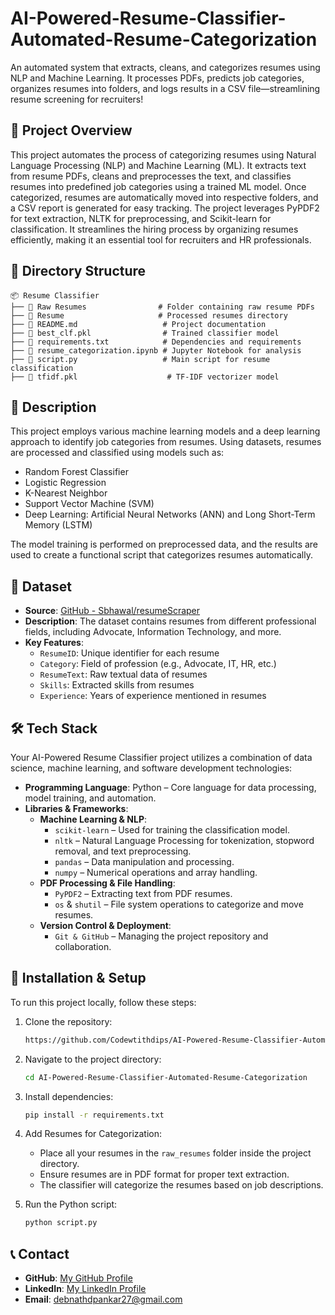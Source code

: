 # AI-Powered-Resume-Classifier-Automated-Resume-Categorization
An automated system that extracts, cleans, and categorizes resumes using NLP and Machine Learning. It processes PDFs, predicts job categories, organizes resumes into folders, and logs results in a CSV file—streamlining resume screening for recruiters!

## 📌 Project Overview
This project automates the process of categorizing resumes using Natural Language Processing (NLP) and Machine Learning (ML). It extracts text from resume PDFs, cleans and preprocesses the text, and classifies resumes into predefined job categories using a trained ML model. Once categorized, resumes are automatically moved into respective folders, and a CSV report is generated for easy tracking. The project leverages PyPDF2 for text extraction, NLTK for preprocessing, and Scikit-learn for classification. It streamlines the hiring process by organizing resumes efficiently, making it an essential tool for recruiters and HR professionals. 

## 📂 Directory Structure

```
📦 Resume Classifier
├── 📂 Raw Resumes                # Folder containing raw resume PDFs
├── 📂 Resume                     # Processed resumes directory
├── 📜 README.md                   # Project documentation
├── 📜 best_clf.pkl                # Trained classifier model
├── 📜 requirements.txt            # Dependencies and requirements
├── 📜 resume_categorization.ipynb # Jupyter Notebook for analysis
├── 📜 script.py                   # Main script for resume classification
├── 📜 tfidf.pkl                    # TF-IDF vectorizer model
```


## 📝 Description
This project employs various machine learning models and a deep learning approach to identify job categories from resumes. Using datasets, resumes are processed and classified using models such as:

- Random Forest Classifier
- Logistic Regression
- K-Nearest Neighbor
- Support Vector Machine (SVM)
- Deep Learning: Artificial Neural Networks (ANN) and Long Short-Term Memory (LSTM)

The model training is performed on preprocessed data, and the results are used to create a functional script that categorizes resumes automatically.



## 📂 Dataset
- **Source**: [GitHub - Sbhawal/resumeScraper](https://github.com/Sbhawal/resumeScraper)
- **Description**: The dataset contains resumes from different professional fields, including Advocate, Information Technology, and more.
- **Key Features**:
  - `ResumeID`: Unique identifier for each resume
  - `Category`: Field of profession (e.g., Advocate, IT, HR, etc.)
  - `ResumeText`: Raw textual data of resumes
  - `Skills`: Extracted skills from resumes
  - `Experience`: Years of experience mentioned in resumes

## 🛠️ Tech Stack
Your AI-Powered Resume Classifier project utilizes a combination of data science, machine learning, and software development technologies:

- **Programming Language**: Python – Core language for data processing, model training, and automation.
- **Libraries & Frameworks**:
  - **Machine Learning & NLP**:
    - `scikit-learn` – Used for training the classification model.
    - `nltk` – Natural Language Processing for tokenization, stopword removal, and text preprocessing.
    - `pandas` – Data manipulation and processing.
    - `numpy` – Numerical operations and array handling.
  - **PDF Processing & File Handling**:
    - `PyPDF2` – Extracting text from PDF resumes.
    - `os` & `shutil` – File system operations to categorize and move resumes.
  - **Version Control & Deployment**:
    - `Git & GitHub` – Managing the project repository and collaboration.

## 🚀 Installation & Setup
To run this project locally, follow these steps:

1. Clone the repository:
   ```bash
   https://github.com/Codewtithdips/AI-Powered-Resume-Classifier-Automated-Resume-Categorization.git
   ```
2. Navigate to the project directory:
   ```bash
   cd AI-Powered-Resume-Classifier-Automated-Resume-Categorization
   ```
3. Install dependencies:
   ```bash
   pip install -r requirements.txt
   ```
4. Add Resumes for Categorization:
   - Place all your resumes in the `raw_resumes` folder inside the project directory.
   - Ensure resumes are in PDF format for proper text extraction.
   - The classifier will categorize the resumes based on job descriptions.
     
5. Run the Python script:
   ```bash
   python script.py
   ```

## 📞 Contact
- **GitHub**: [My GitHub Profile](https://github.com/Codewtithdips)
- **LinkedIn**: [My LinkedIn Profile](https://www.linkedin.com/in/dipankardebnath-/)
- **Email**: debnathdpankar27@gmail.com
